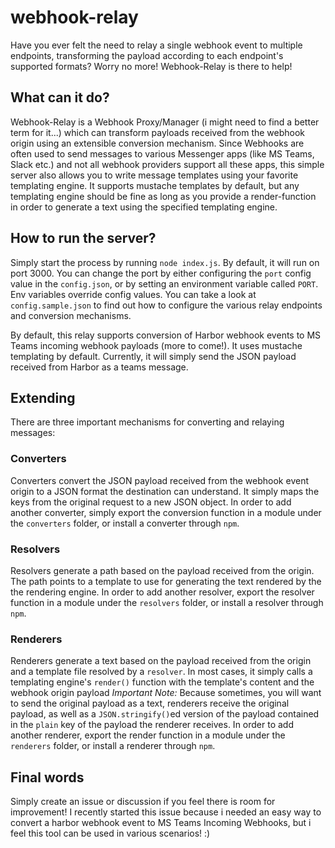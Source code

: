 # webhook-relay

Have you ever felt the need to relay a single webhook event to multiple endpoints, transforming the payload according to each endpoint's supported formats? Worry no more! Webhook-Relay is there to help!

## What can it do?

Webhook-Relay is a Webhook Proxy/Manager (i might need to find a better term for it...) which can transform payloads received from the webhook origin using an extensible conversion mechanism. 
Since Webhooks are often used to send messages to various Messenger apps (like MS Teams, Slack etc.) and not all webhook providers support all these apps, this simple server also allows you to write message templates using your favorite templating engine. It supports mustache templates by default, but any templating engine should be fine as long as you provide a render-function in order to generate a text using the specified templating engine.

## How to run the server?

Simply start the process by running `node index.js`. By default, it will run on port 3000. You can change the port by either configuring the `port` config value in the `config.json`, or by setting an environment variable called `PORT`. Env variables override config values.
You can take a look at `config.sample.json` to find out how to configure the various relay endpoints and conversion mechanisms.

By default, this relay supports conversion of Harbor webhook events to MS Teams incoming webhook payloads (more to come!). It uses mustache templating by default. Currently, it will simply send the JSON payload received from Harbor as a teams message.

## Extending

There are three important mechanisms for converting and relaying messages:

### Converters

Converters convert the JSON payload received from the webhook event origin to a JSON format the destination can understand. It simply maps the keys from the original request to a new JSON object. In order to add another converter, simply export the conversion function in a module under the `converters` folder, or install a converter through `npm`.

### Resolvers

Resolvers generate a path based on the payload received from the origin. The path points to a template to use for generating the text rendered by the the rendering engine. In order to add another resolver, export the resolver function in a module under the `resolvers` folder, or install a resolver through `npm`.

### Renderers

Renderers generate a text based on the payload received from the origin and a template file resolved by a `resolver`. In most cases, it simply calls a templating engine's `render()` function with the template's content and the webhook origin payload
*Important Note:* Because sometimes, you will want to send the original payload as a text, renderers receive the original payload, as well as a `JSON.stringify()`ed version of the payload contained in the `plain` key of the payload the renderer receives. In order to add another renderer, export the render function in a module under the `renderers` folder, or install a renderer through `npm`.

## Final words

Simply create an issue or discussion if you feel there is room for improvement! I recently started this issue because i needed an easy way to convert a harbor webhook event to MS Teams Incoming Webhooks, but i feel this tool can be used in various scenarios! :)
